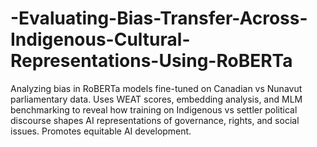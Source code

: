 # -Evaluating-Bias-Transfer-Across-Indigenous-Cultural-Representations-Using-RoBERTa
Analyzing bias in RoBERTa models fine-tuned on Canadian vs Nunavut parliamentary data. Uses WEAT scores, embedding analysis, and MLM benchmarking to reveal how training on Indigenous vs settler political discourse shapes AI representations of governance, rights, and social issues. Promotes equitable AI development.
